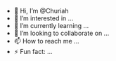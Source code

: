 - 👋 Hi, I’m @Churiah
- 👀 I’m interested in ...
- 🌱 I’m currently learning ...
- 💞️ I’m looking to collaborate on ...
- 📫 How to reach me ...
- ⚡ Fun fact: ...

<!---
Churiah/Churiah is a ✨ special ✨ repository because its `README.md` (this file) appears on your GitHub profile.
You can click the Preview link to take a look at your changes.
--->
